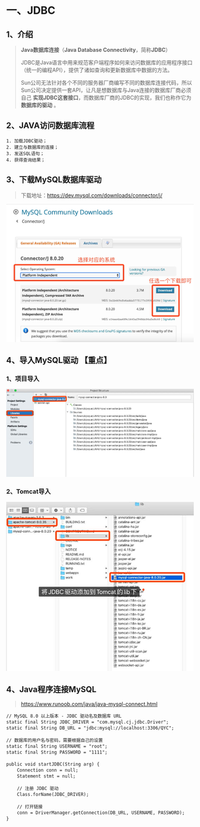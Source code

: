 

# 一、JDBC

## 1、介绍

> **Java数据库连接**（**Java Database Connectivity**，简称**JDBC**）
>
> JDBC是Java语言中用来规范客户端程序如何来访问数据库的应用程序接口（统一的编程API），提供了诸如查询和更新数据库中数据的方法。
>
> Sun公司无法针对各个不同的服务器厂商编写不同的数据库连接代码，所以Sun公司决定提供一套API，让凡是想数据库与Java连接的数据库厂商必须自己 **实现JDBC这套接口**，而数据库厂商的JDBC的实现，我们也称作它为 **数据库的驱动** 。



## 2、JAVA访问数据库流程

```
1. 加载JDBC驱动；
2. 建立与数据库的连接；
3. 发送SQL语句；
4. 获得查询结果；
```



## 3、下载MySQL数据库驱动

> 下载地址：https://dev.mysql.com/downloads/connector/j/

![](media_JDBC/001.jpg)



## 4、导入MySQL驱动 【重点】

### 1、项目导入

![](media_JDBC/002.jpg)



### 2、Tomcat导入

![](media_JDBC/003.jpg)



## 4、Java程序连接MySQL

> https://www.runoob.com/java/java-mysql-connect.html

```
// MySQL 8.0 以上版本 - JDBC 驱动名及数据库 URL
static final String JDBC_DRIVER = "com.mysql.cj.jdbc.Driver";
static final String DB_URL = "jdbc:mysql://localhost:3306/QYC";

// 数据库的用户名与密码，需要根据自己的设置
static final String USERNAME = "root";
static final String PASSWORD = "1111";

public void startJDBC(String arg) {
    Connection conn = null;
    Statement stmt = null;

    // 注册 JDBC 驱动
    Class.forName(JDBC_DRIVER);

    // 打开链接
    conn = DriverManager.getConnection(DB_URL, USERNAME, PASSWORD);
}
```









